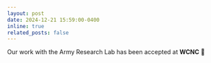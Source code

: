 ```yaml
---
layout: post
date: 2024-12-21 15:59:00-0400
inline: true
related_posts: false
---
```




Our work with the Army Research Lab has been accepted at **WCNC** :tada:


